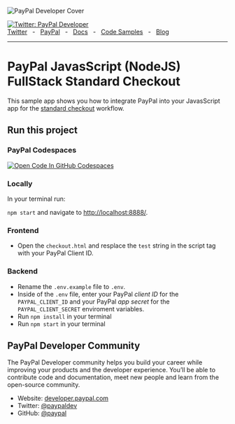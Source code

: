![PayPal Developer Cover](https://github.com/paypaldev/.github/blob/main/pp-cover.png)

<div aligne="center">
  <a href="https://twitter.com/paypaldev" target="_blank">
    <img alt="Twitter: PayPal Developer" src="https://img.shields.io/twitter/follow/paypaldev?style=social" />
  </a>
  <br />
  <a href="https://twitter.com/paypaldev" target="_blank">Twitter</a>
    <span>&nbsp;&nbsp;-&nbsp;&nbsp;</span>
  <a href="https://www.paypal.com/us/home" target="_blank">PayPal</a>
    <span>&nbsp;&nbsp;-&nbsp;&nbsp;</span>
  <a href="https://developer.paypal.com/home" target="_blank">Docs</a>
    <span>&nbsp;&nbsp;-&nbsp;&nbsp;</span>
  <a href="https://github.com/paypaldev" target="_blank">Code Samples</a>
    <span>&nbsp;&nbsp;-&nbsp;&nbsp;</span>
  <a href="https://dev.to/paypaldeveloper" target="_blank">Blog</a>
  <br />
  <hr />
</div>

# PayPal JavasScript (NodeJS) FullStack Standard Checkout

This sample app shows you how to integrate PayPal into your JavasScript app for the [standard checkout](https://developer.paypal.com/docs/checkout/standard/integrate/) workflow.

## Run this project

### PayPal Codespaces
[![Open Code In GitHub Codespaces](https://github.com/codespaces/badge.svg)](https://codespaces.new/paypaldev/PayPal-JavaScript-FullStack-Standard-Checkout-Sample?devcontainer_path=.devcontainer%2Fdevcontainer.json)

### Locally

In your terminal run:

`npm start` and navigate to [http://localhost:8888/](http://localhost:8888/).

### Frontend

- Open the `checkout.html` and resplace the `test` string in the script tag with your PayPal Client ID.

### Backend

- Rename the `.env.example` file to `.env`.
- Inside of the `.env` file, enter your PayPal _client ID_ for the `PAYPAL_CLIENT_ID` and your PayPal _app secret_ for the `PAYPAL_CLIENT_SECRET` enviroment variables.
- Run `npm install` in your terminal
- Run `npm start` in your terminal

## PayPal Developer Community

The PayPal Developer community helps you build your career while improving your products and the developer experience. You’ll be able to contribute code and documentation, meet new people and learn from the open-source community.

- Website: [developer.paypal.com](https://developer.paypal.com)
- Twitter: [@paypaldev](https://twitter.com/paypaldev)
- GitHub: [@paypal](https://github.com/paypal)

